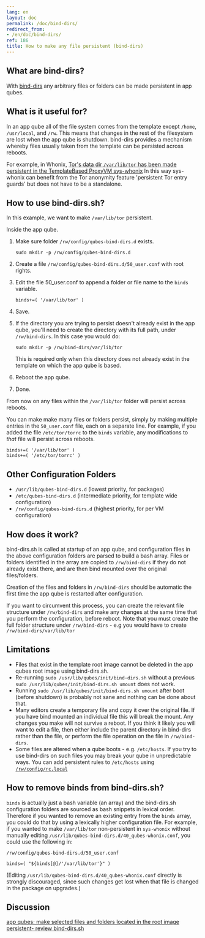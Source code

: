 ```yaml
---
lang: en
layout: doc
permalink: /doc/bind-dirs/
redirect_from:
- /en/doc/bind-dirs/
ref: 186
title: How to make any file persistent (bind-dirs)
---
```


## What are bind-dirs? ##

With [bind-dirs](https://github.com/QubesOS/qubes-core-agent-linux/blob/master/vm-systemd/bind-dirs.sh)
any arbitrary files or folders can be made persistent in app qubes.

## What is it useful for? ##

In an app qube all of the file system comes from the template except `/home`, `/usr/local`, and `/rw`.
This means that changes in the rest of the filesystem are lost when the app qube is shutdown.
bind-dirs provides a mechanism whereby files usually taken from the template can be persisted across reboots.

For example, in Whonix, [Tor's data dir `/var/lib/tor` has been made persistent in the TemplateBased ProxyVM sys-whonix](https://github.com/Whonix/qubes-whonix/blob/8438d13d75822e9ea800b9eb6024063f476636ff/usr/lib/qubes-bind-dirs.d/40_qubes-whonix.conf#L5)
In this way sys-whonix can benefit from the Tor anonymity feature 'persistent Tor entry guards' but does not have to be a standalone.

## How to use bind-dirs.sh? ##

In this example, we want to make `/var/lib/tor` persistent.

Inside the app qube.

1. Make sure folder `/rw/config/qubes-bind-dirs.d` exists.

   ```
   sudo mkdir -p /rw/config/qubes-bind-dirs.d
   ```

2. Create a file `/rw/config/qubes-bind-dirs.d/50_user.conf` with root rights.

3. Edit the file 50_user.conf to append a folder or file name to the `binds` variable.

   ```
   binds+=( '/var/lib/tor' )
   ```

4. Save.

5. If the directory you are trying to persist doesn't already exist in the app qube, you'll need to create the directory with its full path, under `/rw/bind-dirs`. In this case you would do:

   ```
   sudo mkdir -p /rw/bind-dirs/var/lib/tor
   ```
   
   This is required only when this directory does not already exist in the template on which the app qube is based.

6. Reboot the app qube.

7. Done.

From now on any files within the `/var/lib/tor` folder will persist across reboots.

You can make make many files or folders persist, simply by making multiple entries in the `50_user.conf` file, each on a separate line.
For example, if you added the file `/etc/tor/torrc` to the `binds` variable, any modifications to *that* file will persist across reboots.

```
binds+=( '/var/lib/tor' )
binds+=( '/etc/tor/torrc' )
```

## Other Configuration Folders ##

* `/usr/lib/qubes-bind-dirs.d` (lowest priority, for packages)
* `/etc/qubes-bind-dirs.d`  (intermediate priority, for template wide configuration)
* `/rw/config/qubes-bind-dirs.d` (highest priority, for per VM configuration)

## How does it work? ##

bind-dirs.sh is called at startup of an app qube, and configuration files in the above configuration folders are parsed to build a bash array.
Files or folders identified in the array are copied to `/rw/bind-dirs` if they do not already exist there, and are then bind mounted over the original files/folders.

Creation of the files and folders in `/rw/bind-dirs` should be automatic the first time the app qube is restarted after configuration.

If you want to circumvent this process, you can create the relevant file structure under `/rw/bind-dirs` and make any changes at the same time that you perform the configuration, before reboot.
Note that you must create the full folder structure under `/rw/bind-dirs` - e.g you would have to create `/rw/bind-dirs/var/lib/tor`

## Limitations ##

* Files that exist in the template root image cannot be deleted in the app qubes root image using bind-dirs.sh.
* Re-running `sudo /usr/lib/qubes/init/bind-dirs.sh` without a previous `sudo /usr/lib/qubes/init/bind-dirs.sh umount` does not work.
* Running `sudo /usr/lib/qubes/init/bind-dirs.sh umount` after boot (before shutdown) is probably not sane and nothing can be done about that.
* Many editors create a temporary file and copy it over the original file. If you have bind mounted an individual file this will break the mount.
Any changes you make will not survive a reboot. If you think it likely you will want to edit a file, then either include the parent directory in bind-dirs rather than the file, or perform the file operation on the file in `/rw/bind-dirs`.
* Some files are altered when a qube boots - e.g. `/etc/hosts`.
If you try to use bind-dirs on such files you may break your qube in unpredictable ways.
You can add persistent rules to `/etc/hosts` using [`/rw/config/rc.local`](/doc/config-files)

## How to remove binds from bind-dirs.sh? ##

`binds` is actually just a bash variable (an array) and the bind-dirs.sh configuration folders are sourced as bash snippets in lexical order.
Therefore if you wanted to remove an existing entry from the `binds` array, you could do that by using a lexically higher configuration file.
For example, if you wanted to make `/var/lib/tor` non-persistent in `sys-whonix` without manually editing `/usr/lib/qubes-bind-dirs.d/40_qubes-whonix.conf`, you could use the following in:

`/rw/config/qubes-bind-dirs.d/50_user.conf`

~~~
binds=( "${binds[@]/'/var/lib/tor'}" )
~~~

(Editing `/usr/lib/qubes-bind-dirs.d/40_qubes-whonix.conf` directly is strongly discouraged, since such changes get lost when that file is changed in the package on upgrades.)

## Discussion ##

[app qubes: make selected files and folders located in the root image persistent- review bind-dirs.sh](https://groups.google.com/forum/#!topic/qubes-devel/tcYQ4eV-XX4/discussion)
